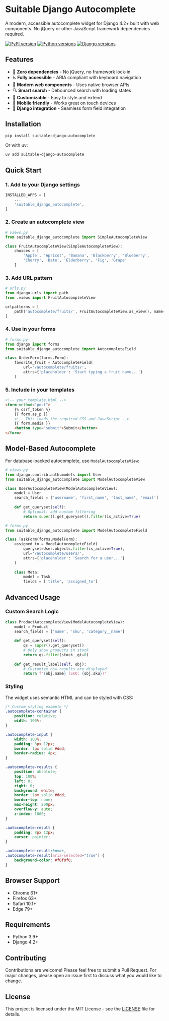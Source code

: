 # Suitable Django Autocomplete

A modern, accessible autocomplete widget for Django 4.2+ built with web components. No jQuery or other JavaScript framework dependencies required.

[![PyPI version](https://badge.fury.io/py/suitable-django-autocomplete.svg)](https://badge.fury.io/py/suitable-django-autocomplete)
[![Python versions](https://img.shields.io/pypi/pyversions/suitable-django-autocomplete)](https://pypi.org/project/suitable-django-autocomplete/)
[![Django versions](https://img.shields.io/badge/Django-4.2%2B-blue)](https://www.djangoproject.com/)

## Features

- 🎯 **Zero dependencies** - No jQuery, no framework lock-in
- ♿ **Fully accessible** - ARIA compliant with keyboard navigation
- 🚀 **Modern web components** - Uses native browser APIs
- 🔍 **Smart search** - Debounced search with loading states
- 🎨 **Customizable** - Easy to style and extend
- 📱 **Mobile friendly** - Works great on touch devices
- 🔧 **Django integration** - Seamless form field integration

## Installation

```bash
pip install suitable-django-autocomplete
```

Or with uv:

```bash
uv add suitable-django-autocomplete
```

## Quick Start

### 1. Add to your Django settings

```python
INSTALLED_APPS = [
    ...
    'suitable_django_autocomplete',
]
```

### 2. Create an autocomplete view

```python
# views.py
from suitable_django_autocomplete import SimpleAutocompleteView

class FruitAutocompleteView(SimpleAutocompleteView):
    choices = [
        'Apple', 'Apricot', 'Banana', 'Blackberry', 'Blueberry',
        'Cherry', 'Date', 'Elderberry', 'Fig', 'Grape'
    ]
```

### 3. Add URL pattern

```python
# urls.py
from django.urls import path
from .views import FruitAutocompleteView

urlpatterns = [
    path('autocomplete/fruits/', FruitAutocompleteView.as_view(), name='fruits-autocomplete'),
]
```

### 4. Use in your forms

```python
# forms.py
from django import forms
from suitable_django_autocomplete import AutocompleteField

class OrderForm(forms.Form):
    favorite_fruit = AutocompleteField(
        url='/autocomplete/fruits/',
        attrs={'placeholder': 'Start typing a fruit name...'}
    )
```

### 5. Include in your templates

```html
<!-- your_template.html -->
<form method="post">
    {% csrf_token %}
    {{ form.as_p }}
    <!-- This loads the required CSS and JavaScript -->
    {{ form.media }}
    <button type="submit">Submit</button>
</form>
```

## Model-Based Autocomplete

For database-backed autocomplete, use `ModelAutocompleteView`:

```python
# views.py
from django.contrib.auth.models import User
from suitable_django_autocomplete import ModelAutocompleteView

class UserAutocompleteView(ModelAutocompleteView):
    model = User
    search_fields = ['username', 'first_name', 'last_name', 'email']
    
    def get_queryset(self):
        # Optional: add custom filtering
        return super().get_queryset().filter(is_active=True)

# forms.py
from suitable_django_autocomplete import ModelAutocompleteField

class TaskForm(forms.ModelForm):
    assigned_to = ModelAutocompleteField(
        queryset=User.objects.filter(is_active=True),
        url='/autocomplete/users/',
        attrs={'placeholder': 'Search for a user...'}
    )
    
    class Meta:
        model = Task
        fields = ['title', 'assigned_to']
```

## Advanced Usage

### Custom Search Logic

```python
class ProductAutocompleteView(ModelAutocompleteView):
    model = Product
    search_fields = ['name', 'sku', 'category__name']
    
    def get_queryset(self):
        qs = super().get_queryset()
        # Only show products in stock
        return qs.filter(stock__gt=0)
    
    def get_result_label(self, obj):
        # Customize how results are displayed
        return f"{obj.name} (SKU: {obj.sku})"
```

### Styling

The widget uses semantic HTML and can be styled with CSS:

```css
/* Custom styling example */
.autocomplete-container {
    position: relative;
    width: 100%;
}

.autocomplete-input {
    width: 100%;
    padding: 8px 12px;
    border: 1px solid #ddd;
    border-radius: 4px;
}

.autocomplete-results {
    position: absolute;
    top: 100%;
    left: 0;
    right: 0;
    background: white;
    border: 1px solid #ddd;
    border-top: none;
    max-height: 200px;
    overflow-y: auto;
    z-index: 1000;
}

.autocomplete-result {
    padding: 8px 12px;
    cursor: pointer;
}

.autocomplete-result:hover,
.autocomplete-result[aria-selected="true"] {
    background-color: #f0f0f0;
}
```

## Browser Support

- Chrome 61+
- Firefox 63+
- Safari 10.1+
- Edge 79+

## Requirements

- Python 3.9+
- Django 4.2+

## Contributing

Contributions are welcome! Please feel free to submit a Pull Request. For major changes, please open an issue first to discuss what you would like to change.

## License

This project is licensed under the MIT License - see the [LICENSE](LICENSE) file for details.